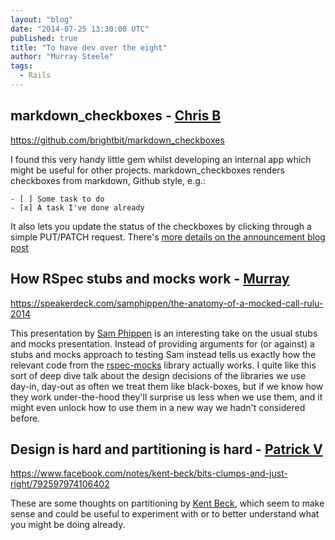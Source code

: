 ```yaml
---
layout: "blog"
date: "2014-07-25 13:30:00 UTC"
published: true
title: "To have dev over the eight"
author: "Murray Steele"
tags:
  - Rails
---
```


## markdown_checkboxes - [Chris B](https://twitter.com/cblunt)

https://github.com/brightbit/markdown_checkboxes

I found this very handy little gem whilst developing an internal app
which might be useful for other projects. markdown_checkboxes renders
checkboxes from markdown, Github style, e.g.:

    - [ ] Some task to do
    - [x] A task I've done already

It also lets you update the status of the checkboxes by clicking
through a simple PUT/PATCH request. There's [more details on the announcement blog post](http://brightbit.com/blog/2013/12/09/enhancing-markdown-rendering-with-the-markdown-checkboxes-gem/)

## How RSpec stubs and mocks work - [Murray](http://www.unboxedconsulting.com/people/murray-steele)

https://speakerdeck.com/samphippen/the-anatomy-of-a-mocked-call-rulu-2014

This presentation by [Sam Phippen](http://samphippen.com/) is an interesting take on the usual stubs and mocks presentation.  Instead of providing arguments for (or against) a stubs and mocks approach to testing Sam instead tells us exactly how the relevant code from the [rspec-mocks](https://github.com/rspec/rspec-mocks) library actually works.  I quite like this sort of deep dive talk about the design decisions of the libraries we use day-in, day-out as often we treat them like black-boxes, but if we know how they work under-the-hood they'll surprise us less when we use them, and it might even unlock how to use them in a new way we hadn't considered before.

## Design is hard and partitioning is hard - [Patrick V](http://www.unboxedconsulting.com/people/patrick-vine)

https://www.facebook.com/notes/kent-beck/bits-clumps-and-just-right/792597974106402

These are some thoughts on partitioning by [Kent Beck](http://www.threeriversinstitute.org/), which seem to make sense and could be useful to experiment with or to better understand what you might be doing already.

